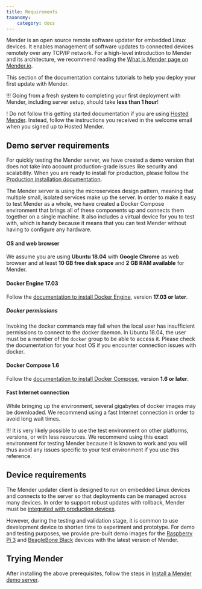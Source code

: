 ```yaml
---
title: Requirements
taxonomy:
    category: docs
---
```


Mender is an open source remote software updater for embedded Linux devices.
It enables management of software updates to connected devices remotely over any TCP/IP network.
For a high-level introduction to Mender and its architecture, we recommend reading the [What is Mender page on Mender.io](https://mender.io/what-is-mender?target=_blank).

This section of the documentation contains tutorials to help you deploy your first update with Mender.

!!! Going from a fresh system to completing your first deployment with Mender, including server setup, should take **less than 1 hour**!

! Do not follow this getting started documentation if you are using [Hosted Mender](https://hosted.mender.io?target=_blank). Instead, follow the instructions you received in the welcome email when you signed up to Hosted Mender.


## Demo server requirements

For quickly testing the Mender server, we have created a demo version that
does not take into account production-grade issues like security and scalability.
When you are ready to install for production, please follow
the [Production installation documentation](../../administration/production-installation).

The Mender server is using the microservices design pattern, meaning that
multiple small, isolated services make up the server. 
In order to make it easy to test Mender as a whole, we have created a
Docker Compose environment that brings all of these components up
and connects them together on a single machine.
It also includes a virtual device for you to test with,
which is handy because it means that you can test Mender without
having to configure any hardware.


#### OS and web browser

We assume you are using **Ubuntu 18.04** with **Google Chrome** as web browser
and at least **10 GB free disk space** and **2 GB RAM available** for Mender.

#### Docker Engine 17.03

Follow the [documentation to install Docker Engine](https://docs.docker.com/engine/installation/linux/docker-ce/ubuntu/?target=_blank), version **17.03 or later**.

##### Docker permissions

Invoking the docker commands may fail when the local user has insufficient permissions to connect to the docker daemon. In Ubuntu 18.04, the user must be a member of the `docker` group to be able to access it. Please check the documentation for your host OS if you encounter connection issues with docker.

#### Docker Compose 1.6

Follow the [documentation to install Docker Compose](https://docs.docker.com/compose/install/?target=_blank),
version **1.6 or later**.

#### Fast Internet connection

While bringing up the environment, several gigabytes of docker
images may be downloaded. We recommend using a fast Internet
connection in order to avoid long wait times.

!!! It is very likely possible to use the test environment on other platforms, versions, or with less resources. We recommend using this exact environment for testing Mender because it is known to work and you will thus avoid any issues specific to your test environment if you use this reference.


## Device requirements
The Mender updater client is designed to run on embedded Linux devices and connects to the server
so that deployments can be managed across many devices.
In order to support robust updates with rollback, Mender must be [integrated with production devices](../../devices).

However, during the testing and validation stage, it is common to use development device to shorten time to experiment and prototype.
For demo and testing purposes, we provide pre-built demo images for the [Raspberry Pi 3](https://www.raspberrypi.org/products/raspberry-pi-3-model-b?target=_blank) and [BeagleBone Black](https://beagleboard.org/black?target=_blank) devices with the latest version of Mender.


## Trying Mender

After installing the above prerequisites, follow the steps in [Install a Mender demo server](../create-a-test-environment).
